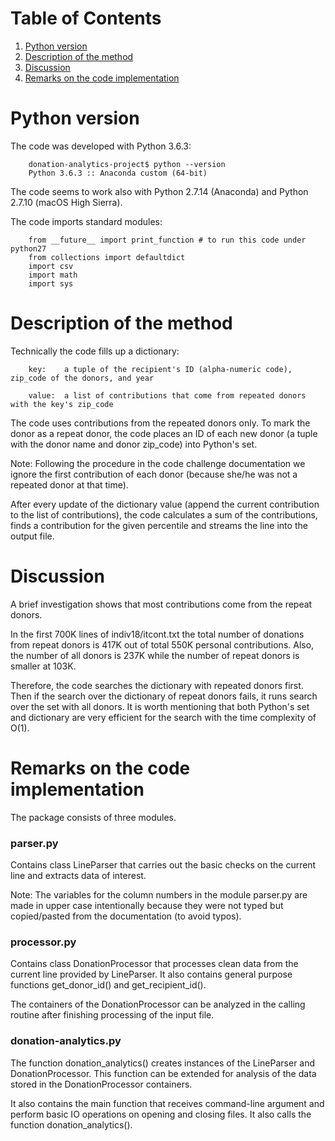 # Table of Contents
1. [Python version](README.md#Pyhon-version)
2. [Description of the method](README.md#Description-of-the-method)
2. [Discussion](README.md#Discussion)
3. [Remarks on the code implementation](README.md#Remarks-on-the-code-implementation)
                
# Python version

The code was developed with Python 3.6.3:

        donation-analytics-project$ python --version
        Python 3.6.3 :: Anaconda custom (64-bit)

The code seems to work also with Python 2.7.14 (Anaconda) and Python 2.7.10 (macOS High Sierra).

The code imports standard modules:

        from __future__ import print_function # to run this code under python27
        from collections import defaultdict
        import csv
        import math
        import sys

# Description of the method

Technically the code fills up a dictionary:

        key:    a tuple of the recipient's ID (alpha-numeric code), zip_code of the donors, and year

        value:  a list of contributions that come from repeated donors with the key's zip_code

The code uses contributions from the repeated donors only. To mark the donor as a repeat donor, the code places an ID of each new donor (a tuple with the donor name and donor zip\_code) into Python's set. 

Note: Following the procedure in the code challenge documentation we ignore the first contribution of each donor (because she/he was not a repeated donor at that time).

After every update of the dictionary value (append the current contribution to the list of contributions), the code calculates a sum of the contributions, finds a contribution for the given percentile and streams the line into the output file.

# Discussion

A brief investigation shows that most contributions come from the repeat donors.

In the first 700K lines of indiv18/itcont.txt the total number of donations from repeat donors is 417K out of total 550K personal contributions.
Also, the number of all donors is 237K while the number of repeat donors is smaller at 103K.

Therefore, the code searches the dictionary with repeated donors first. Then if the search over the dictionary of repeat donors fails, it runs search over the set with all donors. It is worth mentioning that both Python's set and dictionary are very efficient for the search with the time complexity of O(1).

# Remarks on the code implementation

The package consists of three modules.

### parser.py
Contains class LineParser that carries out the basic checks on the current line and extracts data of interest. 

Note: The variables for the column numbers in the module parser.py are made in upper case intentionally because they were not typed but copied/pasted from the documentation (to avoid typos).

### processor.py
Contains class DonationProcessor that processes clean data from the current line provided by LineParser. It also contains general purpose functions get\_donor\_id() and get\_recipient\_id().

The containers of the DonationProcessor can be analyzed in the calling routine after finishing processing of the input file.

### donation-analytics.py
The function donation\_analytics() creates instances of the LineParser and DonationProcessor.
This function can be extended for analysis of the data stored in the DonationProcessor containers.

It also contains the main function that receives command-line argument and perform basic IO operations on opening and closing files. It also calls the function donation\_analytics().
